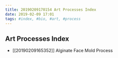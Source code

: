 ```yaml
---
title: 20190209170154 Art Processes Index
date: 2019-02-09 17:01
tags: #index, #bio, #art, #process
---
```

## Art Processes Index

* [[20190209165352]] Alginate Face Mold Process